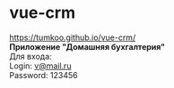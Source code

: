 # vue-crm

https://tumkoo.github.io/vue-crm/
<br>
<b>Приложение "Домашняя бухгалтерия"</b><br>
Для входа:<br>
Login: v@mail.ru <br>
Password: 123456
